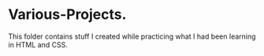 # Various-Projects.
This folder contains stuff I created while practicing what I had been learning in HTML and CSS.
